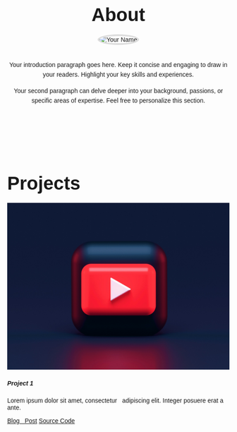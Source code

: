 <html>
<head>
    <title>My Portfolio</title>
    <link rel="stylesheet" href="style.css"> 
</head>
<body>
    <section id="about">
        <h2 class="centered-heading">About</h2> 
        <img src="images/about.jpg" alt="Your Name" class="profile-image">
        <div class="text-container">
            <p>Your introduction paragraph goes here. Keep it concise and engaging to draw in your readers. Highlight your key skills and experiences.</p>
            <p>Your second paragraph can delve deeper into your background, passions, or specific areas of expertise. Feel free to personalize this section.</p>
        </div>
    </section>
    <section id="projects">
        <h2 class="centered-heading">Projects</h2>
        <div class="row justify-content-center">
            <div class="col-md-4"> 
                <div class="card mb-4">
                    <img src="images/projects/1.jpg" class="card-img-top" alt="Project 1">
                    <div class="card-body">
                        <h5 class="card-title">Project 1</h5>
                        <p class="card-text">Lorem ipsum dolor sit amet, consectetur   
 adipiscing elit. Integer posuere erat a ante.</p>
                        <a href="#" class="btn btn-primary">Blog   
 Post</a>
                        <a href="#" class="btn btn-secondary">Source Code</a>
                    </div>
                </div>
            </div>
            <div class="col-md-4"> </div> 
            <div class="col-md-4"> </div>
        </div>
    </section>

<style> /* General Styling */
body {
    font-family: sans-serif; /* Choose a modern font */
    margin: 0; 
}

#about {
    padding: 80px 0; /* Top/bottom padding for spacing */
    text-align: center; /* Center all content */
}

.centered-heading {
    font-size: 3em; /* Large heading size */
    margin-bottom: 20px; /* Space below heading */
}

/* Image Styling */
.profile-image {
    width: 200px; /* Adjust as needed */
    height: 200px; 
    border-radius: 50%; /* Creates a circle */
    border: 4px solid #ddd; /* Optional border */
    object-fit: cover; /* Ensures image fills the circle without distorting */
    margin-bottom: 20px;
}

/* Text Styling */
.text-container {
    max-width: 600px; /* Comfortable reading width */
    margin: 0 auto; /* Centers the text container */
    line-height: 1.6; /* Improves readability */
}
</style>
</body>
</html>
